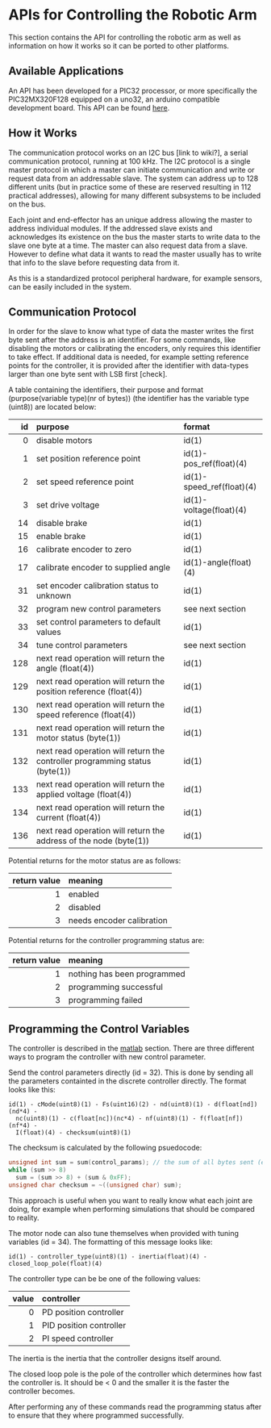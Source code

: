# APIs for Controlling the Robotic Arm

This section contains the API for controlling the robotic arm as well as information on how it works so it can be ported to other platforms.

## Available Applications
An API has been developed for a PIC32 processor, or more specifically the PIC32MX320F128 equipped on a uno32, an arduino compatible development board. This API can be found [here](./pic32).

## How it Works
The communication protocol works on an I2C bus [link to wiki?], a serial communication protocol, running at 100 kHz. The I2C protocol is a single master protocol in which a master can initiate communication and write or request data from an addressable slave. The system can address up to 128 different units (but in practice some of these are reserved resulting in 112 practical addresses), allowing for many different subsystems to be included on the bus. 

Each joint and end-effector has an unique address allowing the master to address individual modules. If the addressed slave exists and acknowledges its existence on the bus the master starts to write data to the slave one byte at a time. The master can also request data from a slave. However to define what data it wants to read the master usually has to write that info to the slave before requesting data from it.

As this is a standardized protocol peripheral hardware, for example sensors, can be easily included in the system.

## Communication Protocol
In order for the slave to know what type of data the master writes the first byte sent after the address is an identifier. For some commands, like disabling the motors or calibrating the encoders, only requires this identifier to take effect. If additional data is needed, for example setting reference points for the controller, it is provided after the identifier with data-types larger than one byte sent with LSB first [check].

A table containing the identifiers, their purpose and format (purpose(variable type)(nr of bytes)) (the identifier has the variable type (uint8)) are located below:

id | purpose | format 
---------: | :---------- | :----------- 
0   | disable motors | id(1) 
1   | set position reference point | id(1)-pos_ref(float)(4) 
2   | set speed reference point | id(1)-speed_ref(float)(4) 
3   | set drive voltage | id(1)-voltage(float)(4) 
14  | disable brake | id(1) 
15  | enable brake | id(1) 
16  | calibrate encoder to zero | id(1) 
17  | calibrate encoder to supplied angle | id(1)-angle(float)(4) 
31  | set encoder calibration status to unknown | id(1) 
32  | program new control parameters | see next section 
33  | set control parameters to default values | id(1) 
34  | tune control parameters | see next section 
128 | next read operation will return the angle (float(4)) | id(1) 
129 | next read operation will return the position reference (float(4)) | id(1) 
130 | next read operation will return the speed reference (float(4)) | id(1) 
131 | next read operation will return the motor status (byte(1)) | id(1) 
132 | next read operation will return the controller programming status (byte(1)) | id(1) 
133 | next read operation will return the applied voltage (float(4)) | id(1) 
134 | next read operation will return the current (float(4)) | id(1) 
136 | next read operation will return the address of the node (byte(1)) | id(1) 

Potential returns for the motor status are as follows:

return value | meaning
---------: | :---------
1 | enabled
2 | disabled
3 | needs encoder calibration

Potential returns for the controller programming status are:

return value | meaning
----------: | :------------
1 | nothing has been programmed
2 | programming successful
3 | programming failed

## Programming the Control Variables
The controller is described in the [matlab](../joints/dc-motor-joint/software/matlab) section. There are three different ways to program the controller with new control parameter.

Send the control parameters directly (id = 32). This is done by sending all the parameters containted in the discrete controller directly. The format looks like this: 
```
id(1) - cMode(uint8)(1) - Fs(uint16)(2) - nd(uint8)(1) - d(float[nd])(nd*4) - 
  nc(uint8)(1) - c(float[nc])(nc*4) - nf(uint8)(1) - f(float[nf])(nf*4) - 
  I(float)(4) - checksum(uint8)(1)
```

The checksum is calculated by the following psuedocode:
```c
unsigned int sum = sum(control_params); // the sum of all bytes sent (excluding the id)
while (sum >> 8)
  sum = (sum >> 8) + (sum & 0xFF);
unsigned char checksum = ~((unsigned char) sum);
```

This approach is useful when you want to really know what each joint are doing, for example when performing simulations that should be compared to reality.

The motor node can also tune themselves when provided with tuning variables (id = 34). The formatting of this message looks like:
```
id(1) - controller_type(uint8)(1) - inertia(float)(4) - closed_loop_pole(float)(4)
```

The controller type can be be one of the following values:

| value | controller |
| ---: | :--- |
| 0 | PD position controller |
| 1 | PID position controller |
| 2 | PI speed controller |

The inertia is the inertia that the controller designs itself around.

The closed loop pole is the pole of the controller which determines how fast the controller is. It should be < 0 and the smaller it is the faster the controller becomes.

After performing any of these commands read the programming status after to ensure that they where programmed successfully.
